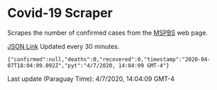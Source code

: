 # Covid-19 Scraper

Scrapes the number of confirmed cases from the [MSPBS](https://www.mspbs.gov.py/covid-19.php) web page.

[JSON Link](https://jmayalag.github.io/covid19-scrape/cases.json)
Updated every 30 minutes.
```
{"confirmed":null,"deaths":0,"recovered":0,"timestamp":"2020-04-07T18:04:09.092Z","pyt":"4/7/2020, 14:04:09 GMT-4"}
```
Last update (Paraguay Time): 4/7/2020, 14:04:09 GMT-4